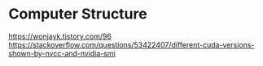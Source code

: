 # Computer Structure

https://wonjayk.tistory.com/96
https://stackoverflow.com/questions/53422407/different-cuda-versions-shown-by-nvcc-and-nvidia-smi
